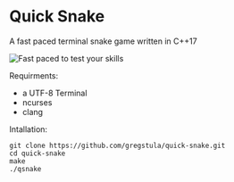 # Quick Snake
A fast paced terminal snake game written in C++17

![Fast paced to test your skills](https://github.com/gregstula/quick-snake/blob/master/images/qsnake.gif)

Requirments:
  - a UTF-8 Terminal
  - ncurses
  - clang

Intallation:

    git clone https://github.com/gregstula/quick-snake.git
    cd quick-snake
    make
    ./qsnake

